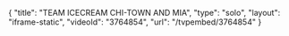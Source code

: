 {
    "title": "TEAM ICECREAM CHI-TOWN AND MIA",
    "type": "solo",
    "layout": "iframe-static",
    "videoId": "3764854",
    "url": "\/tvpembed\/3764854"
}